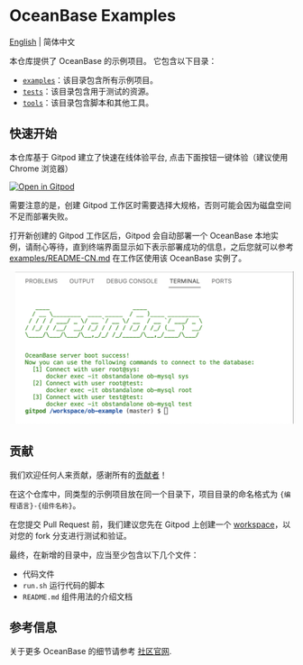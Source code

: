 # OceanBase Examples

[English](README.md) | 简体中文

本仓库提供了 OceanBase 的示例项目。 它包含以下目录：

- [`examples`](examples)：该目录包含所有示例项目。
- [`tests`](tests)：该目录包含用于测试的资源。
- [`tools`](tools)：该目录包含脚本和其他工具。

## 快速开始

本仓库基于 Gitpod 建立了快速在线体验平台, 点击下面按钮一键体验（建议使用 Chrome 浏览器）

[![Open in Gitpod](https://gitpod.io/button/open-in-gitpod.svg)](https://gitpod.io/#https://github.com/oceanbase/ob-example)

需要注意的是，创建 Gitpod 工作区时需要选择大规格，否则可能会因为磁盘空间不足而部署失败。

打开新创建的 Gitpod 工作区后，Gitpod 会自动部署一个 OceanBase 本地实例，请耐心等待，直到终端界面显示如下表示部署成功的信息，之后您就可以参考 [examples/README-CN.md](examples/README-CN.md) 在工作区使用该 OceanBase 实例了。

![Boot Success](tools/gitpod/boot.png)

## 贡献

我们欢迎任何人来贡献，感谢所有的[贡献者](https://github.com/oceanbase/ob-example/graphs/contributors)！

在这个仓库中，同类型的示例项目放在同一个目录下，项目目录的命名格式为 `{编程语言}-{组件名称}`。

在您提交 Pull Request 前，我们建议您先在 Gitpod 上创建一个 [workspace](https://gitpod.io/workspaces/)，以对您的 fork 分支进行测试和验证。

最终，在新增的目录中，应当至少包含以下几个文件：

- 代码文件
- `run.sh` 运行代码的脚本
- `README.md` 组件用法的介绍文档

## 参考信息

关于更多 OceanBase 的细节请参考 [社区官网](https://open.oceanbase.com).
